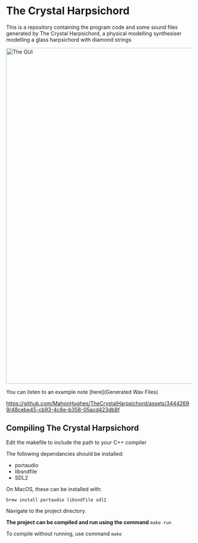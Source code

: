 # The Crystal Harpsichord

This is a repository containing the program code and some sound files generated by The Crystal Harpsichord, a physical modelling synthesiser modelling a glass harpsichord with diamond strings

<img width="912" alt="The GUI" src="https://github.com/MahonHughes/TheCrystalHarpsichord/assets/34442699/5bf44602-d610-48a3-886d-732a29a39641">

You can listen to an example note [here](Generated Wav Files)

https://github.com/MahonHughes/TheCrystalHarpsichord/assets/34442699/48cebe45-cb93-4c8e-b358-05acd423db8f

## Compiling The Crystal Harpsichord

Edit the makefile to include the path to your C++ compiler

The following dependancies should be installed:
 - portaudio
 - libsndfile
 - SDL2

On MacOS, these can be installed with:
```
brew install portaudio libsndfile sdl2
```

Navigate to the project directory.

**The project can be compiled and run using the command** `make run`

To compile without running, use command `make`
